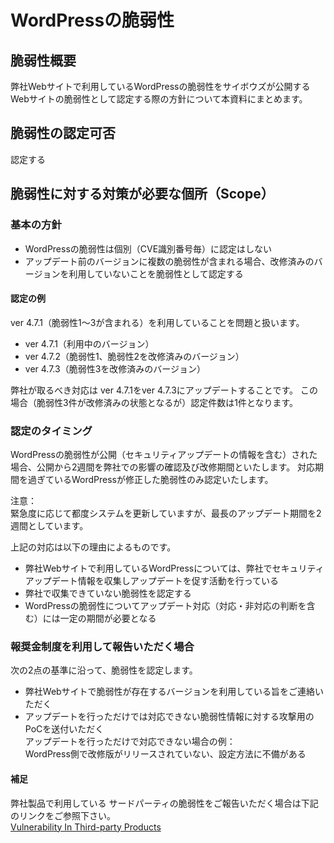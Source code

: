 WordPressの脆弱性
====

## 脆弱性概要
弊社Webサイトで利用しているWordPressの脆弱性をサイボウズが公開するWebサイトの脆弱性として認定する際の方針について本資料にまとめます。

## 脆弱性の認定可否
認定する

## 脆弱性に対する対策が必要な個所（Scope）

### 基本の方針
* WordPressの脆弱性は個別（CVE識別番号毎）に認定はしない
* アップデート前のバージョンに複数の脆弱性が含まれる場合、改修済みのバージョンを利用していないことを脆弱性として認定する

#### 認定の例 
ver 4.7.1（脆弱性1〜3が含まれる）を利用していることを問題と扱います。

* ver 4.7.1（利用中のバージョン）
* ver 4.7.2（脆弱性1、脆弱性2を改修済みのバージョン）
* ver 4.7.3（脆弱性3を改修済みのバージョン）

弊社が取るべき対応は ver 4.7.1をver 4.7.3にアップデートすることです。
この場合（脆弱性3件が改修済みの状態となるが）認定件数は1件となります。

### 認定のタイミング
WordPressの脆弱性が公開（セキュリティアップデートの情報を含む）された場合、公開から2週間を弊社での影響の確認及び改修期間といたします。
対応期間を過ぎているWordPressが修正した脆弱性のみ認定いたします。

注意：  
緊急度に応じて都度システムを更新していますが、最長のアップデート期間を2週間としています。

上記の対応は以下の理由によるものです。  
* 弊社Webサイトで利用しているWordPressについては、弊社でセキュリティアップデート情報を収集しアップデートを促す活動を行っている
* 弊社で収集できていない脆弱性を認定する
* WordPressの脆弱性についてアップデート対応（対応・非対応の判断を含む）には一定の期間が必要となる

### 報奨金制度を利用して報告いただく場合
次の2点の基準に沿って、脆弱性を認定します。  
* 弊社Webサイトで脆弱性が存在するバージョンを利用している旨をご連絡いただく
* アップデートを行っただけでは対応できない脆弱性情報に対する攻撃用のPoCを送付いただく  
  アップデートを行っただけで対応できない場合の例：  
  WordPress側で改修版がリリースされていない、設定方法に不備がある  

#### 補足
弊社製品で利用している サードパーティの脆弱性をご報告いただく場合は下記のリンクをご参照下さい。  
[Vulnerability In Third-party Products](VulnerabilityInThird-partyProducts.md)

